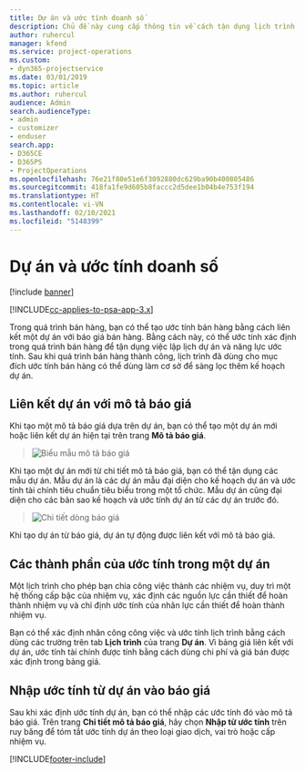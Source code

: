```yaml
---
title: Dự án và ước tính doanh số
description: Chủ đề này cung cấp thông tin về cách tận dụng lịch trình và ước tính trong quá trình bán hàng.
author: ruhercul
manager: kfend
ms.service: project-operations
ms.custom:
- dyn365-projectservice
ms.date: 03/01/2019
ms.topic: article
ms.author: ruhercul
audience: Admin
search.audienceType:
- admin
- customizer
- enduser
search.app:
- D365CE
- D365PS
- ProjectOperations
ms.openlocfilehash: 76e21f80e51e6f3092880dc629ba90b400805486
ms.sourcegitcommit: 418fa1fe9d605b8faccc2d5dee1b04b4e753f194
ms.translationtype: HT
ms.contentlocale: vi-VN
ms.lasthandoff: 02/10/2021
ms.locfileid: "5148399"
---
```

# <a name="sales-estimates-and-projects"></a>Dự án và ước tính doanh số

[!include [banner](../includes/psa-now-project-operations.md)]

[!INCLUDE[cc-applies-to-psa-app-3.x](../includes/cc-applies-to-psa-app-3x.md)]

Trong quá trình bán hàng, bạn có thể tạo ước tính bán hàng bằng cách liên kết một dự án với báo giá bán hàng. Bằng cách này, có thể ước tính xác định trong quá trình bán hàng để tận dụng việc lập lịch dự án và năng lực ước tính. Sau khi quá trình bán hàng thành công, lịch trình đã dùng cho mục đích ước tính bán hàng có thể dùng làm cơ sở để sàng lọc thêm kế hoạch dự án.

## <a name="linking-a-project-to-a-quote-line"></a>Liên kết dự án với mô tả báo giá

Khi tạo một mô tả báo giá dựa trên dự án, bạn có thể tạo một dự án mới hoặc liên kết dự án hiện tại trên trang **Mô tả báo giá**. 

> ![Biểu mẫu mô tả báo giá](media/project-8.png)
 
Khi tạo một dự án mới từ chi tiết mô tả báo giá, bạn có thể tận dụng các mẫu dự án. Mẫu dự án là các dự án mẫu đại diện cho kế hoạch dự án và ước tính tài chính tiêu chuẩn tiêu biểu trong một tổ chức. Mẫu dự án cũng đại diện cho các bản sao kế hoạch và ước tính dự án từ các dự án trước đó.

> ![Chi tiết dòng báo giá](media/project-9.png)
  
Khi tạo dự án từ báo giá, dự án tự động được liên kết với mô tả báo giá.

## <a name="components-of-estimates-in-a-project"></a>Các thành phần của ước tính trong một dự án

Một lịch trình cho phép bạn chia công việc thành các nhiệm vụ, duy trì một hệ thống cấp bậc của nhiệm vụ, xác định các nguồn lực cần thiết để hoàn thành nhiệm vụ và chỉ định ước tính của nhân lực cần thiết để hoàn thành nhiệm vụ.

Bạn có thể xác định nhân công công việc và ước tính lịch trình bằng cách dùng các trường trên tab **Lịch trình** của trang **Dự án**. Vì bảng giá liên kết với dự án, ước tính tài chính được tính bằng cách dùng chi phí và giá bán được xác định trong bảng giá.

## <a name="importing-estimates-from-a-project-into-a-quote"></a>Nhập ước tính từ dự án vào báo giá

Sau khi xác định ước tính dự án, bạn có thể nhập các ước tính đó vào mô tả báo giá. Trên trang **Chi tiết mô tả báo giá**, hãy chọn **Nhập từ ước tính** trên ruy băng để tóm tắt ước tính dự án theo loại giao dịch, vai trò hoặc cấp nhiệm vụ.


[!INCLUDE[footer-include](../includes/footer-banner.md)]